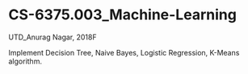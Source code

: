 # CS-6375.003_Machine-Learning
UTD_Anurag Nagar, 2018F

Implement Decision Tree, Naive Bayes, Logistic Regression, K-Means algorithm.
